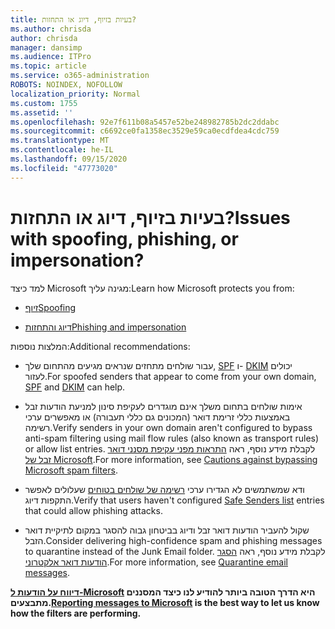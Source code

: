 ```yaml
---
title: בעיות בזיוף, דיוג או התחזות?
ms.author: chrisda
author: chrisda
manager: dansimp
ms.audience: ITPro
ms.topic: article
ms.service: o365-administration
ROBOTS: NOINDEX, NOFOLLOW
localization_priority: Normal
ms.custom: 1755
ms.assetid: ''
ms.openlocfilehash: 92e7f611b08a5457e52be248982785b2dc2ddabc
ms.sourcegitcommit: c6692ce0fa1358ec3529e59ca0ecdfdea4cdc759
ms.translationtype: MT
ms.contentlocale: he-IL
ms.lasthandoff: 09/15/2020
ms.locfileid: "47773020"
---
```

# <a name="issues-with-spoofing-phishing-or-impersonation"></a><span data-ttu-id="522a5-102">בעיות בזיוף, דיוג או התחזות?</span><span class="sxs-lookup"><span data-stu-id="522a5-102">Issues with spoofing, phishing, or impersonation?</span></span>

<span data-ttu-id="522a5-103">למד כיצד Microsoft מגינה עליך:</span><span class="sxs-lookup"><span data-stu-id="522a5-103">Learn how Microsoft protects you from:</span></span>

- [<span data-ttu-id="522a5-104">זיוף</span><span class="sxs-lookup"><span data-stu-id="522a5-104">Spoofing</span></span>](https://docs.microsoft.com/microsoft-365/security/office-365-security/anti-spoofing-protection)

- [<span data-ttu-id="522a5-105">דיוג והתחזות</span><span class="sxs-lookup"><span data-stu-id="522a5-105">Phishing and impersonation</span></span>](https://docs.microsoft.com/microsoft-365/security/office-365-security/atp-anti-phishing)

<span data-ttu-id="522a5-106">המלצות נוספות:</span><span class="sxs-lookup"><span data-stu-id="522a5-106">Additional recommendations:</span></span>

- <span data-ttu-id="522a5-107">עבור שולחים מתחזים שנראים מגיעים מהתחום שלך, [SPF](https://docs.microsoft.com/microsoft-365/security/office-365-security/set-up-spf-in-office-365-to-help-prevent-spoofing) ו- [DKIM](https://docs.microsoft.com/microsoft-365/security/office-365-security/use-dkim-to-validate-outbound-email) יכולים לעזור.</span><span class="sxs-lookup"><span data-stu-id="522a5-107">For spoofed senders that appear to come from your own domain, [SPF](https://docs.microsoft.com/microsoft-365/security/office-365-security/set-up-spf-in-office-365-to-help-prevent-spoofing) and [DKIM](https://docs.microsoft.com/microsoft-365/security/office-365-security/use-dkim-to-validate-outbound-email) can help.</span></span>

- <span data-ttu-id="522a5-108">אימות שולחים בתחום משלך אינם מוגדרים לעקיפת סינון למניעת הודעות זבל באמצעות כללי זרימת דואר (המכונים גם כללי תעבורה) או מאפשרים ערכי רשימה.</span><span class="sxs-lookup"><span data-stu-id="522a5-108">Verify senders in your own domain aren't configured to bypass anti-spam filtering using mail flow rules (also known as transport rules) or allow list entries.</span></span> <span data-ttu-id="522a5-109">לקבלת מידע נוסף, ראה [התראות מפני עקיפת מסנני דואר זבל של Microsoft](https://docs.microsoft.com/exchange/troubleshoot/antispam/cautions-against-bypassing-spam-filters).</span><span class="sxs-lookup"><span data-stu-id="522a5-109">For more information, see [Cautions against bypassing Microsoft spam filters](https://docs.microsoft.com/exchange/troubleshoot/antispam/cautions-against-bypassing-spam-filters).</span></span>

- <span data-ttu-id="522a5-110">ודא שמשתמשים לא הגדירו ערכי [רשימה של שולחים בטוחים](https://support.office.com/article/BE1BAEA0-BEAB-4A30-B968-9004332336CE) שעלולים לאפשר התקפות דיוג.</span><span class="sxs-lookup"><span data-stu-id="522a5-110">Verify that users haven't configured [Safe Senders list](https://support.office.com/article/BE1BAEA0-BEAB-4A30-B968-9004332336CE) entries that could allow phishing attacks.</span></span>

- <span data-ttu-id="522a5-111">שקול להעביר הודעות דואר זבל ודיוג בביטחון גבוה להסגר במקום לתיקיית דואר הזבל.</span><span class="sxs-lookup"><span data-stu-id="522a5-111">Consider delivering high-confidence spam and phishing messages to quarantine instead of the Junk Email folder.</span></span> <span data-ttu-id="522a5-112">לקבלת מידע נוסף, ראה [הסגר הודעות דואר אלקטרוני](https://docs.microsoft.com/microsoft-365/security/office-365-security/quarantine-email-messages).</span><span class="sxs-lookup"><span data-stu-id="522a5-112">For more information, see [Quarantine email messages](https://docs.microsoft.com/microsoft-365/security/office-365-security/quarantine-email-messages).</span></span>

<span data-ttu-id="522a5-113">**[דיווח על הודעות ל-Microsoft](https://support.office.com/article/b5caa9f1-cdf3-4443-af8c-ff724ea719d2) היא הדרך הטובה ביותר להודיע לנו כיצד המסננים מתבצעים.**</span><span class="sxs-lookup"><span data-stu-id="522a5-113">**[Reporting messages to Microsoft](https://support.office.com/article/b5caa9f1-cdf3-4443-af8c-ff724ea719d2) is the best way to let us know how the filters are performing.**</span></span>
